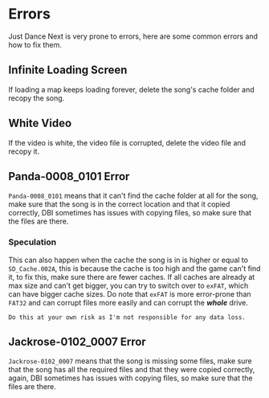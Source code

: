 # Errors
Just Dance Next is very prone to errors, here are some common errors and how to fix them.

## Infinite Loading Screen
If loading a map keeps loading forever, delete the song's cache folder and recopy the song.

## White Video
If the video is white, the video file is corrupted, delete the video file and recopy it.

## Panda-0008_0101 Error
``Panda-0008_0101`` means that it can't find the cache folder at all for the song,
make sure that the song is in the correct location and that it copied correctly,
DBI sometimes has issues with copying files, so make sure that the files are there.

### Speculation
This can also happen when the cache the song is in is higher or equal to ``SD_Cache.002A``,
this is because the cache is too high and the game can't find it,
to fix this, make sure there are fewer caches.
If all caches are already at max size and can't get bigger, you can try to switch over to ``exFAT``, which can have bigger cache sizes.
Do note that ``exFAT`` is more error-prone than ``FAT32`` and can corrupt files more easily and can corrupt the _**whole**_ drive.

``Do this at your own risk as I'm not responsible for any data loss.``

## Jackrose-0102_0007 Error
``Jackrose-0102_0007`` means that the song is missing some files,
make sure that the song has all the required files and that they were copied correctly,
again, DBI sometimes has issues with copying files, so make sure that the files are there.
